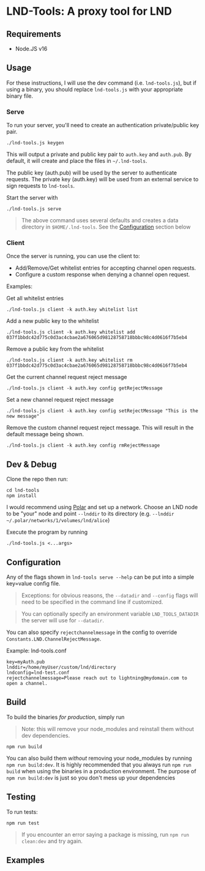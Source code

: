 # LND-Tools: A proxy tool for LND

## Requirements

* Node.JS v16


## Usage

For these instructions, I will use the dev command (i.e. `lnd-tools.js`), but if using a
binary, you should replace `lnd-tools.js` with your appropriate binary file.


### Serve
To run your server, you'll need to create an authentication private/public key pair.
```
./lnd-tools.js keygen
```

This will output a private and public key pair to `auth.key` and `auth.pub`. By default, it will create and place the files in `~/.lnd-tools`.

The public key (auth.pub) will be used by the server to authenticate requests.
The private key (auth.key) will be used from an external service to sign requests to `lnd-tools`.

Start the server with
```
./lnd-tools.js serve
```
> The above command uses several defaults and creates a data directory in `$HOME/.lnd-tools`. See the [Configuration](#configuration) section below

### Client
Once the server is running, you can use the client to:
- Add/Remove/Get whitelist entries for accepting channel open requests.
- Configure a custom response when denying a channel open request.

Examples:

Get all whitelist entries
```
./lnd-tools.js client -k auth.key whitelist list
```

Add a new public key to the whitelist
```
./lnd-tools.js client -k auth.key whitelist add 037f1bbdc42d775c0d3ac4cbae2a676065d98128758718bbbc98c4d0616f7b5eb4
```

Remove a public key from the whitelist
```
./lnd-tools.js client -k auth.key whitelist rm 037f1bbdc42d775c0d3ac4cbae2a676065d98128758718bbbc98c4d0616f7b5eb4
```

Get the current channel request reject message
```
./lnd-tools.js client -k auth.key config getRejectMessage
```

Set a new channel request reject message
```
./lnd-tools.js client -k auth.key config setRejectMessage "This is the new message"
```

Remove the custom channel request reject message. This will result in the default message being shown.
```
./lnd-tools.js client -k auth.key config rmRejectMessage
```

## Dev & Debug

Clone the repo then run:
```
cd lnd-tools
npm install
```

I would recommend using [Polar](https://lightningpolar.com) and set up a network. Choose an LND node to be "your" node and point `--lnddir` to its directory (e.g. `--lnddir ~/.polar/networks/1/volumes/lnd/alice`)

Execute the program by running
```
./lnd-tools.js <...args>
```

## Configuration

Any of the flags shown in `lnd-tools serve --help` can be put into a simple key=value config file.

> Exceptions: for obvious reasons, the `--datadir` and `--config` flags will need to be specified in the command line if customized.

> You can optionally specify an environment variable `LND_TOOLS_DATADIR` the server will use for `--datadir`.

You can also specify `rejectchannelmessage` in the config to override `Constants.LND.ChannelRejectMessage`.

Example: lnd-tools.conf
```
key=myAuth.pub
lnddir=/home/myUser/custom/lnd/directory
lndconfig=lnd-test.conf
rejectchannelmessage=Please reach out to lightning@mydomain.com to open a channel.
```



## Build

To build the binaries *for production*, simply run

> Note: this will remove your node_modules and reinstall them without dev dependencies. 

```
npm run build
```

You can also build them *without* removing your node_modules by running `npm run build:dev`. It is highly recommended that you always run `npm run build` when using the binaries in a production environment. The purpose of `npm run build:dev` is just so you don't mess up your dependencies

## Testing

To run tests:
```
npm run test
```

> If you encounter an error saying a package is missing, run `npm run clean:dev` and try again.


## Examples

